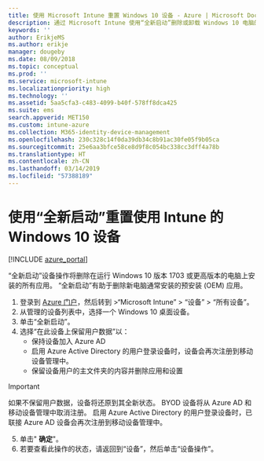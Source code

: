 ```yaml
---
title: 使用 Microsoft Intune 重置 Windows 10 设备 - Azure | Microsoft Docs
description: 通过 Microsoft Intune 使用“全新启动”删除或卸载 Windows 10 电脑的应用。
keywords: ''
author: ErikjeMS
ms.author: erikje
manager: dougeby
ms.date: 08/09/2018
ms.topic: conceptual
ms.prod: ''
ms.service: microsoft-intune
ms.localizationpriority: high
ms.technology: ''
ms.assetid: 5aa5cfa3-c483-4099-b40f-578ff8dca425
ms.suite: ems
search.appverid: MET150
ms.custom: intune-azure
ms.collection: M365-identity-device-management
ms.openlocfilehash: 230c328c14f0da39db34c8b91ac30fe05f9b05ca
ms.sourcegitcommit: 25e6aa3bfce58ce8d9f8c054bc338cc3dff4a78b
ms.translationtype: HT
ms.contentlocale: zh-CN
ms.lasthandoff: 03/14/2019
ms.locfileid: "57388189"
---
```

# <a name="use-fresh-start-to-reset-windows-10-devices-with-intune"></a>使用“全新启动”重置使用 Intune 的 Windows 10 设备


[!INCLUDE [azure_portal](./includes/azure_portal.md)]

“全新启动”设备操作将删除在运行 Windows 10 版本 1703 或更高版本的电脑上安装的所有应用。 “全新启动”有助于删除新电脑通常安装的预安装 (OEM) 应用。  

1. 登录到 [Azure 门户](https://portal.azure.com)，然后转到 >“Microsoft Intune” > “设备” > “所有设备”。
2. 从管理的设备列表中，选择一个 Windows 10 桌面设备。
3. 单击“全新启动”。 
4. 选择“在此设备上保留用户数据”以：
   * 保持设备加入 Azure AD
    * 启用 Azure Active Directory 的用户登录设备时，设备会再次注册到移动设备管理中。
    * 保留设备用户的主文件夹的内容并删除应用和设置  
  > [!IMPORTANT]
 > 如果不保留用户数据，设备将还原到其全新状态。 BYOD 设备将从 Azure AD 和移动设备管理中取消注册。
 > 启用 Azure Active Directory 的用户登录设备时，已联接 Azure AD 设备会再次注册到移动设备管理中。
 
5. 单击" **确定**"。   
6. 若要查看此操作的状态，请返回到“设备”，然后单击“设备操作”。  
